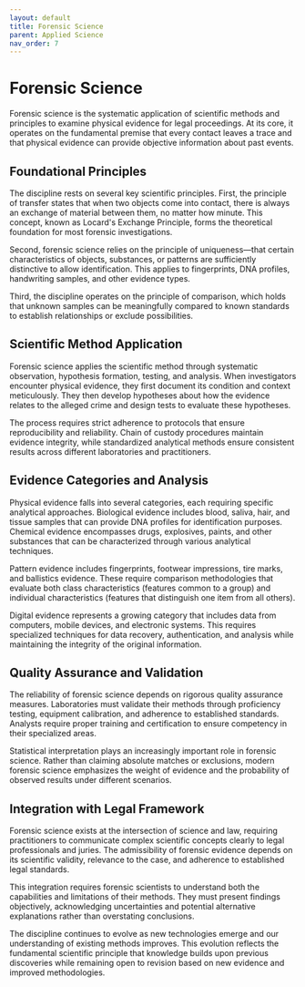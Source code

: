 ```yaml
---
layout: default
title: Forensic Science
parent: Applied Science
nav_order: 7
---
```


# Forensic Science

Forensic science is the systematic application of scientific methods and principles to examine physical evidence for legal proceedings. At its core, it operates on the fundamental premise that every contact leaves a trace and that physical evidence can provide objective information about past events.

## Foundational Principles

The discipline rests on several key scientific principles. First, the principle of transfer states that when two objects come into contact, there is always an exchange of material between them, no matter how minute. This concept, known as Locard's Exchange Principle, forms the theoretical foundation for most forensic investigations.

Second, forensic science relies on the principle of uniqueness—that certain characteristics of objects, substances, or patterns are sufficiently distinctive to allow identification. This applies to fingerprints, DNA profiles, handwriting samples, and other evidence types.

Third, the discipline operates on the principle of comparison, which holds that unknown samples can be meaningfully compared to known standards to establish relationships or exclude possibilities.

## Scientific Method Application

Forensic science applies the scientific method through systematic observation, hypothesis formation, testing, and analysis. When investigators encounter physical evidence, they first document its condition and context meticulously. They then develop hypotheses about how the evidence relates to the alleged crime and design tests to evaluate these hypotheses.

The process requires strict adherence to protocols that ensure reproducibility and reliability. Chain of custody procedures maintain evidence integrity, while standardized analytical methods ensure consistent results across different laboratories and practitioners.

## Evidence Categories and Analysis

Physical evidence falls into several categories, each requiring specific analytical approaches. Biological evidence includes blood, saliva, hair, and tissue samples that can provide DNA profiles for identification purposes. Chemical evidence encompasses drugs, explosives, paints, and other substances that can be characterized through various analytical techniques.

Pattern evidence includes fingerprints, footwear impressions, tire marks, and ballistics evidence. These require comparison methodologies that evaluate both class characteristics (features common to a group) and individual characteristics (features that distinguish one item from all others).

Digital evidence represents a growing category that includes data from computers, mobile devices, and electronic systems. This requires specialized techniques for data recovery, authentication, and analysis while maintaining the integrity of the original information.

## Quality Assurance and Validation

The reliability of forensic science depends on rigorous quality assurance measures. Laboratories must validate their methods through proficiency testing, equipment calibration, and adherence to established standards. Analysts require proper training and certification to ensure competency in their specialized areas.

Statistical interpretation plays an increasingly important role in forensic science. Rather than claiming absolute matches or exclusions, modern forensic science emphasizes the weight of evidence and the probability of observed results under different scenarios.

## Integration with Legal Framework

Forensic science exists at the intersection of science and law, requiring practitioners to communicate complex scientific concepts clearly to legal professionals and juries. The admissibility of forensic evidence depends on its scientific validity, relevance to the case, and adherence to established legal standards.

This integration requires forensic scientists to understand both the capabilities and limitations of their methods. They must present findings objectively, acknowledging uncertainties and potential alternative explanations rather than overstating conclusions.

The discipline continues to evolve as new technologies emerge and our understanding of existing methods improves. This evolution reflects the fundamental scientific principle that knowledge builds upon previous discoveries while remaining open to revision based on new evidence and improved methodologies.
